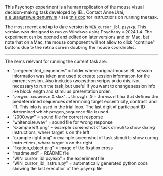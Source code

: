 This Psychopy experiment is a human replication of the mouse visual decision-making task developed by IBL.
Contact Anne Urai, a.e.urai@fsw.leidenuniv.nl / see [this doc](https://docs.google.com/document/d/1C6Kt_tYg0wLJQ1GE0N0mQVeitvk-i0vjs0vuYjYIJsQ/edit?tab=t.0) for instructions on running the task.

The most recent and up to date version is `WIN_cursor_ibl.psyexp`. This version was designed to run on Windows using Psychopy v.2024.1.4. The experiment can be opened and edited on later versions and on Mac, but note that on a Mac, the mouse component will not allow to click "continue" buttons due to the retina screen doubling the mouse coordinates.

---

The items relevant for running the current task are:
- “pregenerated_sequences” = folder where original mouse IBL session information was taken and used to create session information for the current version. Also includes two python scripts to do this. Not necessary to run the task, but useful if you want to change session info like block length and stimulus presentation order.
- “pregen_sequence_0.xlsx” … through _9 = the excel files that defines the predetermined sequences determining target eccentricity, contrast, and ITI. This info is used in the trial loop. The last digit of participant ID determined which pregen_sequence file is used.
- “2000.wav” = sound file for correct response
- “whitenoise.wav” = sound file for wrong response
- “example left.png” = example screenshot of task stimuli to show during instructions, where target is on the left
- “example right.png” = example screenshot of task stimuli to show during instructions, where target is on the right
- “fixation_object.png” = image of the fixation cross
- “readme.md” = README file
- “WIN_cursor_ibl.psyexp” = the experiment file
- “WIN_cursor_ibl_lastrun.py” = automatically generated python code showing the last execution of the .psyexp file

